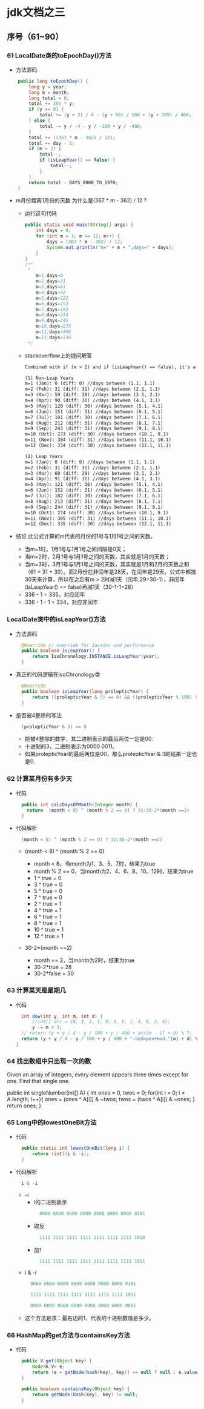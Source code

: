 # jdk文档之三

## 序号（61~90）

### 61 LocalDate类的toEpochDay()方法

* 方法源码

```java
    public long toEpochDay() {
        long y = year;
        long m = month;
        long total = 0;
        total += 365 * y;
        if (y >= 0) {
            total += (y + 3) / 4 - (y + 99) / 100 + (y + 399) / 400;
        } else {
            total -= y / -4 - y / -100 + y / -400;
        }
        total += ((367 * m - 362) / 12);
        total += day - 1;
        if (m > 2) {
            total--;
            if (isLeapYear() == false) {
                total--;
            }
        }
        return total - DAYS_0000_TO_1970;
    }
```
* m月份距离1月份的天数
    为什么是(367 * m - 362) / 12 ?
  * 运行这句代码
    ```java
    public static void main(String[] args) {
        int days = 0;
        for (int m = 1; m <= 12; m++) {
            days = (367 * m - 362) / 12;
            System.out.println("m=" + m + ",days=" + days);
        }
    }
    /**
     * 
        m=1,days=0
        m=2,days=31
        m=3,days=61
        m=4,days=92
        m=5,days=122
        m=6,days=153
        m=7,days=183
        m=8,days=214
        m=9,days=245
        m=10,days=275
        m=11,days=306
        m=12,days=336
     */
    ```
  * stackoverflow上的提问解答
     
    ```txt
    Combined with if (m > 2) and if (isLeapYear() == false), it's a way to get the number of days at the start of a month without a lookup table (with integer division).

    (1) Non-Leap Years
    m=1 (Jan): 0 (diff: 0) //days between (1.1, 1.1)
    m=2 (Feb): 31 (diff: 31) //days between (2.1, 1.1)
    m=3 (Mar): 59 (diff: 28) //days between (3.1, 2.1)
    m=4 (Apr): 90 (diff: 31) //days between (4.1, 3.1)
    m=5 (May): 120 (diff: 30) //days between (5.1, 4.1)
    m=6 (Jun): 151 (diff: 31) //days between (6.1, 5.1)
    m=7 (Jul): 181 (diff: 30) //days between (7.1, 6.1)
    m=8 (Aug): 212 (diff: 31) //days between (8.1, 7.1)
    m=9 (Sep): 243 (diff: 31) //days between (9.1, 8.1)
    m=10 (Oct): 273 (diff: 30) //days between (10.1, 9.1)
    m=11 (Nov): 304 (diff: 31) //days between (11.1, 10.1)
    m=12 (Dec): 334 (diff: 30) //days between (12.1, 11.1)

    (2) Leap Years
    m=1 (Jan): 0 (diff: 0) //days between (1.1, 1.1)
    m=2 (Feb): 31 (diff: 31) //days between (2.1, 1.1)
    m=3 (Mar): 60 (diff: 29) //days between (3.1, 2.1)
    m=4 (Apr): 91 (diff: 31) //days between (4.1, 3.1)
    m=5 (May): 121 (diff: 30) //days between (5.1, 4.1)
    m=6 (Jun): 152 (diff: 31) //days between (6.1, 5.1)
    m=7 (Jul): 182 (diff: 30) //days between (7.1, 6.1)
    m=8 (Aug): 213 (diff: 31) //days between (8.1, 7.1)
    m=9 (Sep): 244 (diff: 31) //days between (9.1, 8.1)
    m=10 (Oct): 274 (diff: 30) //days between (10.1, 9.1)
    m=11 (Nov): 305 (diff: 31) //days between (11.1, 10.1)
    m=12 (Dec): 335 (diff: 30) //days between (12.1, 11.1)
    ```

* 结论
    此公式计算的m代表的月份的1号与1月1号之间的天数。
    * 当m=1时，1月1号与1月1号之间间隔是0天；
    * 当m=2时，2月1号与1月1号之间的天数，其实就是1月的天数；
    * 当m=3时，3月1号与1月1号之间的天数，其实就是1月和2月的天数之和（61 = 31 + 30）。而2月份在非闰年是28天，在闰年是29天。公式中都按30天来计算，所以在之后有m > 2时减1天（闰年,29=30-1），非闰年(isLeapYear() == false)再减1天（30-1-1=28）
    * 336 - 1 = 335，对应闰年
    * 336 - 1 - 1 = 334，对应非闰年

### LocalDate类中的isLeapYear()方法

* 方法源码
  ```java
    @Override // override for Javadoc and performance
    public boolean isLeapYear() {
        return IsoChronology.INSTANCE.isLeapYear(year);
    }
  ```

* 真正的代码逻辑在IsoChronology类
  ```java
    @Override
    public boolean isLeapYear(long prolepticYear) {
        return ((prolepticYear & 3) == 0) && ((prolepticYear % 100) != 0 || (prolepticYear % 400) == 0);
    }
  ```
* 是否被4整除的写法
  ```java
    (prolepticYear & 3) == 0
  ```
  * 能被4整除的数字，其二进制表示的最后两位一定是00.
  * 十进制的3，二进制表示为0000 0011。
  * 如果prolepticYear的最后两位是00，那么prolepticYear & 3的结果一定也是0.

### 62 计算某月份有多少天
* 代码
  ```java
    public int calcDaysOfMonth(Integer month) {
      return  (month < 8) ^ (month % 2 == 0) ? 31:30-2*(month ==2) 
    }
  ```

* 代码解析
  ```java
    (month < 8) ^ (month % 2 == 0) ? 31:30-2*(month ==2) 
  ```
  * (month < 8) ^ (month % 2 == 0)
    * month < 8，当month为1、3、5、7时，结果为true
    * month % 2 == 0，当month为2、4、6、8、10、12时，结果为true
    * 1 ^ true = 0
    * 3 ^ true = 0
    * 5 ^ true = 0
    * 7 ^ true = 0
    * 2 ^ true = 1
    * 4 ^ true = 1
    * 6 ^ true = 1
    * 8 ^ true = 1
    * 10 ^ true = 1
    * 12 ^ true = 1

  * 30-2*(month ==2)
    * month == 2，当month为2时，结果为true
    * 30-2*true = 28
    * 30-2*false = 30

### 63 计算某天是星期几
* 代码
  ```java
    int dow(int y, int m, int d) {
        //int[] arr = {0, 3, 2, 5, 0, 3, 5, 1, 4, 6, 2, 4};
        y -= m < 3;
    // return (y + y / 4 - y / 100 + y / 400 + arr[m - 1] + d) % 7;
    return (y + y / 4 - y / 100 + y / 400 + "-bed=pen+mad."[m] + d) % 7;
  }
  ```

### 64 找出数组中只出现一次的数
Given an array of integers, every element appears three times except for one. Find that single one.

public int singleNumber(int[] A) {
    int ones = 0, twos = 0;
    for(int i = 0; i < A.length; i++){
        ones = (ones ^ A[i]) & ~twos;
        twos = (twos ^ A[i]) & ~ones;
    }
    return ones;
}

### 65 Long中的lowestOneBit方法
* 代码
  ```java
    public static int lowestOneBit(long i) {
        return (int)(i & -i);
    }
  ```

* 代码解析
  ```java
    i & -i
  ```
  * -i
    * i的二进制表示
      ```java
        0000 0000 0000 0000 0000 0000 0000 0101
      ```
    * 取反
      ```java
        1111 1111 1111 1111 1111 1111 1111 1010
      ```
    * 加1
      ```java
        1111 1111 1111 1111 1111 1111 1111 1011
      ```
  * i & -i
      ```java
        0000 0000 0000 0000 0000 0000 0000 0101
      ```
      ```java
        1111 1111 1111 1111 1111 1111 1111 1011
      ```
      ```java
        0000 0000 0000 0000 0000 0000 0000 0001
      ```
  * 这个方法是求：最右边的1，代表的十进制数值是多少。

### 66 HashMap的get方法与containsKey方法
* 代码
  ```java
    public V get(Object key) {
        Node<K,V> e;
        return (e = getNode(hash(key), key)) == null ? null : e.value;
    }

    public boolean containsKey(Object key) {
        return getNode(hash(key), key) != null;
    }
  ```
